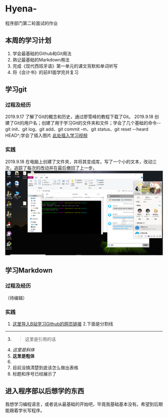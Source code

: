 # Hyena-
程序部门第二轮面试的作业
## 本周的学习计划
1. 学会最基础的Github和Git用法
2. 熟记最基础的Markdown用法
3. 完成《现代西班牙语》第一单元的课文背默和单词听写
4. 将《会计书》的前81面学完并复习
## 学习git
### 过程及经历
2019.9.17 了解了Git的概念和历史，通过廖雪峰的教程下载了Git。
2019.9.18 创建了Git的用户名；创建了用于学习Git的文件夹和文件；学会了几个基础的命令--git init、git log、git add、git commit -m、git status、git reset --heard HEAD^;学会了插入图片
[此处插入学习视频](https://www.bilibili.com/video/av15024334?from=search&seid=974967169915749805)
### 实践
2019.9.18 在电脑上创建了文件夹，并将其变成库，写了一个小的文本，改动三次，追踪了每次的改动并在最后撤回了上一步。
![image](https://github.com/HyenaTeeth/Hyena-/blob/master/p1.png)
## 学习Markdown
### 过程及经历
（待编辑）
### 实践
1. [这里导入B站学习Github的网页链接](https://search.bilibili.com/all?keyword=github&from_source=banner_search)
2.下面是分割线
***
3. > 这里是引用的话  
4. *这里是斜体*
5. **这里是粗体**
6. 
7. 目前没搞清楚到底该怎么做出表格
8. 标题和序号已经展示了
## 进入程序部以后想学的东西
我想学习编程语言，或者说从最基础的开始吧，毕竟我基础基本没有。希望到后期能跟着学长写程序。
